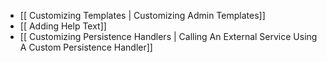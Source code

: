 - [[ Customizing Templates | Customizing Admin Templates]]
- [[ Adding Help Text]]
- [[ Customizing Persistence Handlers | Calling An External Service Using A Custom Persistence Handler]]
